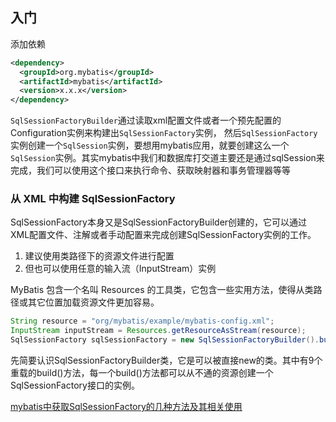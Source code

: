 ## 入门

添加依赖

```xml
<dependency>
  <groupId>org.mybatis</groupId>
  <artifactId>mybatis</artifactId>
  <version>x.x.x</version>
</dependency>
```

 
`SqlSessionFactoryBuilder`通过读取xml配置文件或者一个预先配置的Configuration实例来构建出`SqlSessionFactory`实例，
然后`SqlSessionFactory`实例创建一个`SqlSession`实例，要想用mybatis应用，就要创建这么一个`SqlSession`实例。其实mybatis中我们和数据库打交道主要还是通过sqlSession来完成，我们可以使用这个接口来执行命令、获取映射器和事务管理器等等

### 从 XML 中构建 SqlSessionFactory

SqlSessionFactory本身又是SqlSessionFactoryBuilder创建的，它可以通过XML配置文件、注解或者手动配置来完成创建SqlSessionFactory实例的工作。

1. 建议使用类路径下的资源文件进行配置
2. 但也可以使用任意的输入流（InputStream）实例

MyBatis 包含一个名叫 Resources 的工具类，它包含一些实用方法，使得从类路径或其它位置加载资源文件更加容易。

```java
String resource = "org/mybatis/example/mybatis-config.xml";
InputStream inputStream = Resources.getResourceAsStream(resource);
SqlSessionFactory sqlSessionFactory = new SqlSessionFactoryBuilder().build(inputStream);
```

先简要认识SqlSessionFactoryBuilder类，它是可以被直接new的类。其中有9个重载的build()方法，每一个build()方法都可以从不通的资源创建一个SqlSessionFactory接口的实例。

[mybatis中获取SqlSessionFactory的几种方法及其相关使用](https://blog.csdn.net/uhgagnu/article/details/53446501)

